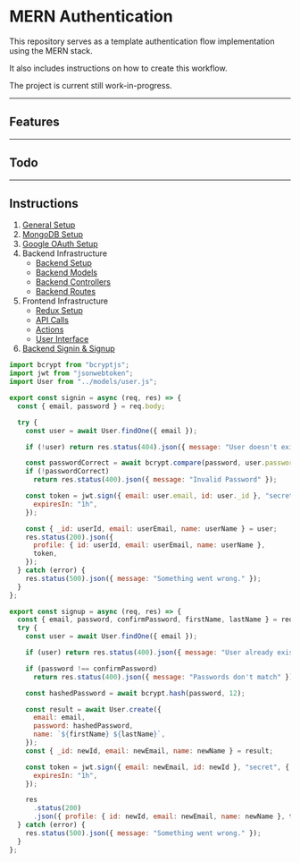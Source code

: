 # MERN Authentication

This repository serves as a template authentication flow implementation using the MERN stack.

It also includes instructions on how to create this workflow.

The project is current still work-in-progress.

---

## Features

---

## Todo

---

## Instructions

1. [General Setup](./instructions/1-setup.md)
2. [MongoDB Setup](./instructions/2-mongodb.md)
3. [Google OAuth Setup](./instructions/3-google-oauth.md)
4. Backend Infrastructure
   - [Backend Setup](./instructions/4a-backend.md)
   - [Backend Models](./instructions/4b-backend-models.md)
   - [Backend Controllers](./instructions/4c-backend-controllers.md)
   - [Backend Routes](./instructions/4d-backend-routes.md)
5. Frontend Infrastructure
   - [Redux Setup](./instructions/5a-redux.md)
   - [API Calls](./instructions/5b-api.md)
   - [Actions](./instructions/5c-actions.md)
   - [User Interface](./instructions/5d-ui.md)
6. [Backend Signin & Signup](./instructions/6-backend-controllers-2.md)

```js
import bcrypt from "bcryptjs";
import jwt from "jsonwebtoken";
import User from "../models/user.js";

export const signin = async (req, res) => {
  const { email, password } = req.body;

  try {
    const user = await User.findOne({ email });

    if (!user) return res.status(404).json({ message: "User doesn't exist." });

    const passwordCorrect = await bcrypt.compare(password, user.password);
    if (!passwordCorrect)
      return res.status(400).json({ message: "Invalid Password" });

    const token = jwt.sign({ email: user.email, id: user._id }, "secret", {
      expiresIn: "1h",
    });

    const { _id: userId, email: userEmail, name: userName } = user;
    res.status(200).json({
      profile: { id: userId, email: userEmail, name: userName },
      token,
    });
  } catch (error) {
    res.status(500).json({ message: "Something went wrong." });
  }
};

export const signup = async (req, res) => {
  const { email, password, confirmPassword, firstName, lastName } = req.body;
  try {
    const user = await User.findOne({ email });

    if (user) return res.status(400).json({ message: "User already exists" });

    if (password !== confirmPassword)
      return res.status(400).json({ message: "Passwords don't match" });

    const hashedPassword = await bcrypt.hash(password, 12);

    const result = await User.create({
      email: email,
      password: hashedPassword,
      name: `${firstName} ${lastName}`,
    });
    const { _id: newId, email: newEmail, name: newName } = result;

    const token = jwt.sign({ email: newEmail, id: newId }, "secret", {
      expiresIn: "1h",
    });

    res
      .status(200)
      .json({ profile: { id: newId, email: newEmail, name: newName }, token });
  } catch (error) {
    res.status(500).json({ message: "Something went wrong." });
  }
};
```
